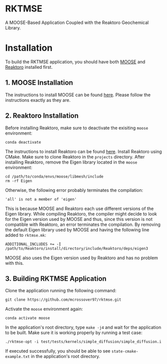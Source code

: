 RKTMSE
=====

A MOOSE-Based Application Coupled with the Reaktoro Geochemical Library.


# Installation

To build the RKTMSE application, you should have both [MOOSE](https://mooseframework.inl.gov/) and [Reaktoro](https://reaktoro.org/) installed first.

## 1. MOOSE Installation

The instructions to install MOOSE can be found [here](https://mooseframework.inl.gov/getting_started/installation/conda.html). Please follow the instructions exactly as they are.

## 2. Reaktoro Installation

Before installing Reaktoro, make sure to deactivate the exisiting `moose` environment:
```
conda deactivate
``` 

The instructions to install Reaktoro can be found [here](https://reaktoro.org/installation.html). Install Reaktoro using CMake. Make sure to clone Reaktoro in the `projects` directory. After installing Reaktoro, remove the Eigen library located in the `moose` environment:
```
cd /path/to/conda/envs/moose/libmesh/include
rm -rf Eigen
```
Otherwise, the following error probably terminates the compilation:
```
'all' is not a member of 'eigen'
```
This is because MOOSE and Reaktoro each use different versions of the Eigen library. While compiling Reaktoro, the compiler might decide to look for the Eigen version used by MOOSE and thus, since this version is not compatible with Reaktoro, an error terminates the compilation. By removing the default Eigen library used by MOOSE and having the following line added to `rktmse.mk`:
```
ADDITIONAL_INCLUDES += -I /path/to/Reaktoro/install/directory/include/Reaktoro/deps/eigen3 
```
MOOSE also uses the Eigen version used by Reaktoro and has no problem with this. 

## 3. Building RKTMSE Application 

Clone the application running the following command:
```
git clone https://github.com/mcrossover97/rktmse.git
```
Activate the `moose` environment again:
```
conda activate moose
```
In the application's root directory, type `make -j4` and wait for the application to be built. Make sure it is working properly by running a test case:
```
./rktmse-opt -i test/tests/kernels/simple_diffusion/simple_diffusion.i
```
If executed successfully, you should be able to see `state-cmake-example.txt` in the application's root directory.

